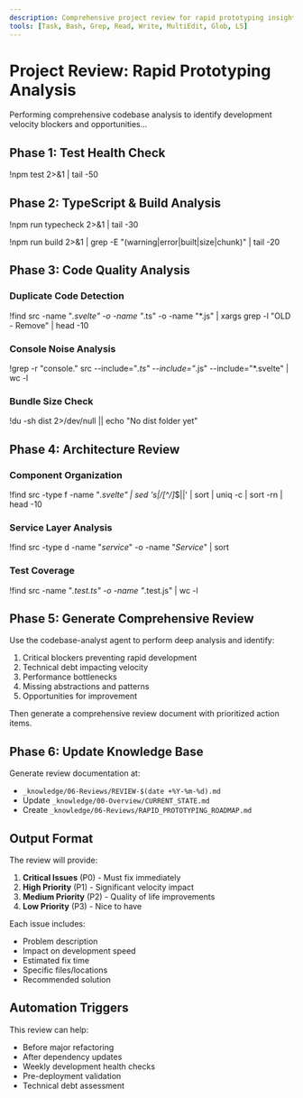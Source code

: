 ```yaml
---
description: Comprehensive project review for rapid prototyping insights - analyzes codebase, identifies bottlenecks, and updates knowledge base
tools: [Task, Bash, Grep, Read, Write, MultiEdit, Glob, LS]
---
```


# Project Review: Rapid Prototyping Analysis

Performing comprehensive codebase analysis to identify development velocity blockers and opportunities...

## Phase 1: Test Health Check

!npm test 2>&1 | tail -50

## Phase 2: TypeScript & Build Analysis

!npm run typecheck 2>&1 | tail -30

!npm run build 2>&1 | grep -E "(warning|error|built|size|chunk)" | tail -20

## Phase 3: Code Quality Analysis

### Duplicate Code Detection
!find src -name "*.svelte" -o -name "*.ts" -o -name "*.js" | xargs grep -l "OLD - Remove" | head -10

### Console Noise Analysis
!grep -r "console\." src --include="*.ts" --include="*.js" --include="*.svelte" | wc -l

### Bundle Size Check
!du -sh dist 2>/dev/null || echo "No dist folder yet"

## Phase 4: Architecture Review

### Component Organization
!find src -type f -name "*.svelte" | sed 's|/[^/]*$||' | sort | uniq -c | sort -rn | head -10

### Service Layer Analysis
!find src -type d -name "*service*" -o -name "*Service*" | sort

### Test Coverage
!find src -name "*.test.ts" -o -name "*.test.js" | wc -l

## Phase 5: Generate Comprehensive Review

Use the codebase-analyst agent to perform deep analysis and identify:
1. Critical blockers preventing rapid development
2. Technical debt impacting velocity
3. Performance bottlenecks
4. Missing abstractions and patterns
5. Opportunities for improvement

Then generate a comprehensive review document with prioritized action items.

## Phase 6: Update Knowledge Base

Generate review documentation at:
- `_knowledge/06-Reviews/REVIEW-$(date +%Y-%m-%d).md`
- Update `_knowledge/00-Overview/CURRENT_STATE.md`
- Create `_knowledge/06-Reviews/RAPID_PROTOTYPING_ROADMAP.md`

## Output Format

The review will provide:
1. **Critical Issues** (P0) - Must fix immediately
2. **High Priority** (P1) - Significant velocity impact
3. **Medium Priority** (P2) - Quality of life improvements
4. **Low Priority** (P3) - Nice to have

Each issue includes:
- Problem description
- Impact on development speed
- Estimated fix time
- Specific files/locations
- Recommended solution

## Automation Triggers

This review can help:
- Before major refactoring
- After dependency updates
- Weekly development health checks
- Pre-deployment validation
- Technical debt assessment